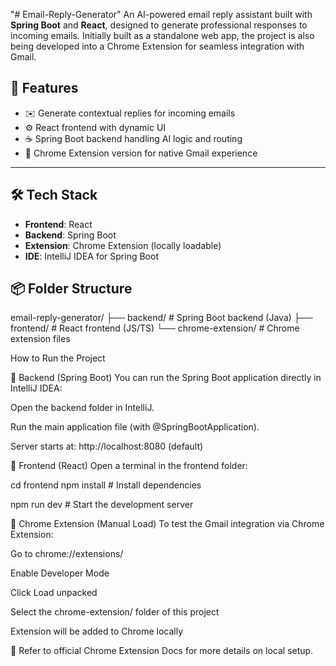"# Email-Reply-Generator" 
An AI-powered email reply assistant built with **Spring Boot** and **React**, designed to generate professional responses to incoming emails. 
Initially built as a standalone web app, the project is also being developed into a Chrome Extension for seamless integration with Gmail.


## 🚀 Features

- ✉️ Generate contextual replies for incoming emails
- ⚙️ React frontend with dynamic UI
- ☕ Spring Boot backend handling AI logic and routing
- 🔗 Chrome Extension version for native Gmail experience

---

## 🛠️ Tech Stack

- **Frontend**: React
- **Backend**: Spring Boot
- **Extension**: Chrome Extension (locally loadable)
- **IDE**: IntelliJ IDEA for Spring Boot
  
## 📦 Folder Structure

  email-reply-generator/
├── backend/              # Spring Boot backend (Java)
├── frontend/             # React frontend (JS/TS)
└── chrome-extension/     # Chrome extension files

How to Run the Project

🔹 Backend (Spring Boot)
You can run the Spring Boot application directly in IntelliJ IDEA:

Open the backend folder in IntelliJ.

Run the main application file (with @SpringBootApplication).

Server starts at: http://localhost:8080 (default)



🔹 Frontend (React)
Open a terminal in the frontend folder:

cd frontend
npm install       # Install dependencies

npm run dev       # Start the development server



🔹 Chrome Extension (Manual Load)
To test the Gmail integration via Chrome Extension:

Go to chrome://extensions/

Enable Developer Mode

Click Load unpacked

Select the chrome-extension/ folder of this project

Extension will be added to Chrome locally

📝 Refer to official Chrome Extension Docs for more details on local setup.

